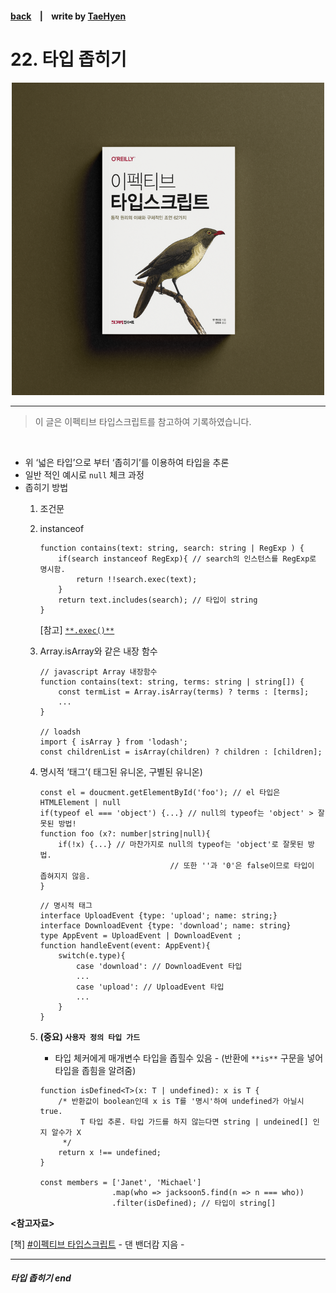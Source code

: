 #### [back](../../README.md) &nbsp;&nbsp; | &nbsp;&nbsp; write by [TaeHyen][taeHyen]

# 22. 타입 좁히기

<p align="center" style="width:500px; margin: 0 auto">
    <img src="../../image/main.png">
</p>

---

> 이 글은 이펙티브 타입스크립트를 참고하여 기록하였습니다.
<br>

- 위 ‘넓은 타입’으로 부터 ‘좁히기’를 이용하여 타입을 추론
- 일반 적인 예시로 `null` 체크 과정
- 좁히기 방법
    1. 조건문
    2. instanceof
        
        ```tsx
        function contains(text: string, search: string | RegExp ) {
        	if(search instanceof RegExp){ // search의 인스턴스를 RegExp로 명시함.
        		return !!search.exec(text);
        	}
        	return text.includes(search); // 타입이 string
        }
        ```
        
        [참고] [`**.exec()**`](https://zetawiki.com/wiki/%EC%9E%90%EB%B0%94%EC%8A%A4%ED%81%AC%EB%A6%BD%ED%8A%B8_exec()_%EB%A9%94%EC%86%8C%EB%93%9C)
        
    3. Array.isArray와 같은 내장 함수
        
        ```tsx
        // javascript Array 내장함수
        function contains(text: string, terms: string | string[]) {
        	const termList = Array.isArray(terms) ? terms : [terms];
        	...
        }
        
        // loadsh
        import { isArray } from 'lodash';
        const childrenList = isArray(children) ? children : [children];
        ```
        
    4. 명시적 ‘태그’( 태그된 유니온, 구별된 유니온)
        
        ```tsx
        const el = doucment.getElementById('foo'); // el 타입은 HTMLElement | null
        if(typeof el === 'object') {...} // null의 typeof는 'object' > 잘못된 방법!
        function foo (x?: number|string|null){
        	if(!x) {...} // 마찬가지로 null의 typeof는 'object'로 잘못된 방법.
        							 // 또한 ''과 '0'은 false이므로 타입이 좁혀지지 않음.
        }
        ```
        
        ```tsx
        // 명시적 태그
        interface UploadEvent {type: 'upload'; name: string;}
        interface DownloadEvent {type: 'download'; name: string}
        type AppEvent = UploadEvent | DownloadEvent ;
        function handleEvent(event: AppEvent){
        	switch(e.type){
        		case 'download': // DownloadEvent 타입
        		...
        		case 'upload': // UploadEvent 타입 
        		...
        	}
        }
        ```
        
    5. **(중요) `사용자 정의 타입 가드`** 
        - 타입 체커에게 매개변수 타입을 좁힐수 있음 - (반환에 `**is**` 구문을 넣어 타입을 좁힘을 알려줌)
        
        ```tsx
        function isDefined<T>(x: T | undefined): x is T {
        	/* 반환값이 boolean인데 x is T를 '명시'하여 undefined가 아닐시 true.
        		 T 타입 추론. 타입 가드를 하지 않는다면 string | undeined[] 인지 알수가 X
        	 */
        	return x !== undefined;
        }
        
        const members = ['Janet', 'Michael']
        				.map(who => jacksoon5.find(n => n === who))
        				.filter(isDefined); // 타입이 string[]
        ```

<strong><참고자료></strong>

[책] [#이펙티브 타입스크립트][effective-typescript] - 댄 밴더캄 지음 -

---

##### 타입 좁히기 end

[effective-typescript]: https://www.aladin.co.kr/shop/wproduct.aspx?ItemId=273193135&start=slayer
[sangcho]: https://github.com/SangchoKim
[taeHyen]: https://github.com/Tap-Kim
[kangHyen]: https://github.com/NacreousCloud
[sumin]: https://github.com/ttumzzi

